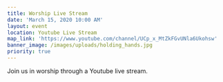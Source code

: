 ```yaml
---
title: Worship Live Stream
date: 'March 15, 2020 10:00 AM'
layout: event
location: Youtube Live Stream
map_link: 'https://www.youtube.com/channel/UCp_x_MtZkFGvUNla6Ukohsw'
banner_image: /images/uploads/holding_hands.jpg
priority: true
---
```

Join us in worship through a Youtube live stream.